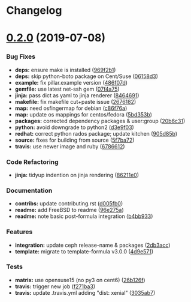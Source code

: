 # Changelog

# [0.2.0](https://github.com/saltstack-formulas/deepsea-formula/compare/v0.1.0...v0.2.0) (2019-07-08)


### Bug Fixes

* **deps:** ensure make is installed ([969f2b1](https://github.com/saltstack-formulas/deepsea-formula/commit/969f2b1))
* **deps:** skip python-boto package on Cent/Suse ([06158d3](https://github.com/saltstack-formulas/deepsea-formula/commit/06158d3))
* **example:** fix pillar.example version ([486f07d](https://github.com/saltstack-formulas/deepsea-formula/commit/486f07d))
* **gemfile:** use latest net-ssh gem ([07f4a75](https://github.com/saltstack-formulas/deepsea-formula/commit/07f4a75))
* **jinja:** pass dict as yaml to jinja renderer ([8464691](https://github.com/saltstack-formulas/deepsea-formula/commit/8464691))
* **makefile:** fix makefile cut+paste issue ([2676182](https://github.com/saltstack-formulas/deepsea-formula/commit/2676182))
* **map:** need osfingermap for debian ([c86f76a](https://github.com/saltstack-formulas/deepsea-formula/commit/c86f76a))
* **map:** update os mappings for centos/fedora ([5bd353b](https://github.com/saltstack-formulas/deepsea-formula/commit/5bd353b))
* **packages:** corrected dependency packages & user:group ([20b6c31](https://github.com/saltstack-formulas/deepsea-formula/commit/20b6c31))
* **python:** avoid downgrade to python2 ([d3e9f03](https://github.com/saltstack-formulas/deepsea-formula/commit/d3e9f03))
* **redhat:** correct python rados package; update kitchen ([905d85b](https://github.com/saltstack-formulas/deepsea-formula/commit/905d85b))
* **source:** fixes for building from source ([5f7ba72](https://github.com/saltstack-formulas/deepsea-formula/commit/5f7ba72))
* **travis:** use newer image and ruby ([6786612](https://github.com/saltstack-formulas/deepsea-formula/commit/6786612))


### Code Refactoring

* **jinja:** tidyup indention on jinja rendering ([86211e0](https://github.com/saltstack-formulas/deepsea-formula/commit/86211e0))


### Documentation

* **contribs:** update contributing.rst ([d005fb0](https://github.com/saltstack-formulas/deepsea-formula/commit/d005fb0))
* **readme:** add FreeBSD to readme ([96e275a](https://github.com/saltstack-formulas/deepsea-formula/commit/96e275a))
* **readme:** note basic post-formula integration ([b4bb933](https://github.com/saltstack-formulas/deepsea-formula/commit/b4bb933))


### Features

* **integration:** update ceph release-name & packages ([2db3acc](https://github.com/saltstack-formulas/deepsea-formula/commit/2db3acc))
* **template:** migrate to template-formula v3.0.0 ([4d9e571](https://github.com/saltstack-formulas/deepsea-formula/commit/4d9e571))


### Tests

* **matrix:** use opensuse15 (no py3 on cent6) ([26b126f](https://github.com/saltstack-formulas/deepsea-formula/commit/26b126f))
* **travis:** trigger new job ([f271ba3](https://github.com/saltstack-formulas/deepsea-formula/commit/f271ba3))
* **travis:** update .travis.yml adding "dist: xenial" ([3035ab7](https://github.com/saltstack-formulas/deepsea-formula/commit/3035ab7))
